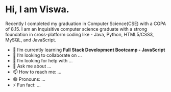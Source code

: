 # Hi, I am Viswa.

Recently I completed my graduation in Computer Science(CSE) with a CGPA of 8.15.
I am an Inquisitive computer science graduate with a strong foundation in cross-platform coding like - Java, Python, HTML5/CSS3, MySQL, and JavaScript.


- 🌱 I’m currently learning **Full Stack Development Bootcamp - JavaScript**
- 👯 I’m looking to collaborate on ...
- 🤔 I’m looking for help with ...
- 💬 Ask me about ...
- 📫 How to reach me: ...
- 😄 Pronouns: ...
- ⚡ Fun fact: ...

